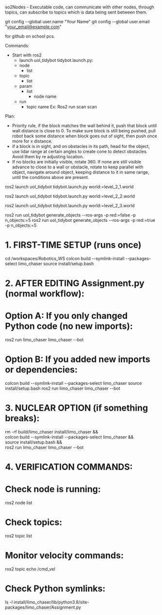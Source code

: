 so2Nodes - Executable code, can communicate with other nodes, through topics, can subscribe to topics which is data being sent between them.

git config --global user.name "Your Name"
git config --global user.email "your_email@example.com"

for github on school pcs.

Commands: 
- Start with ros2 
    - launch uol_tidybot tidybot.launch.py:
    - node 
        - list
     - topic 
        - list
    - param
        - list
            - node name
    - run
        - topic name Ex: Ros2 run scan scan


Plan: 
* Priority rule, if the block matches the wall behind it, push that block until wall distance is close to 0.
To make sure block is still being pushed, pull robot back some distance when block goes out of sight, then push once more for x distance.
* if a block is in sight, and on obstacles in its path, head for the object, use lidar range at certain angles to create cone to detect obstacles. Avoid them by re adjusting location.
* If no blocks are initially visible, rotate 360. If none are still visible advance to close to a wall or obstacle, rotate to keep parallel with object, navigate around object, keeping distance to it in same range, until the conditions above are present.

ros2 launch uol_tidybot tidybot.launch.py world:=level_2_1.world

ros2 launch uol_tidybot tidybot.launch.py world:=level_2_2.world

ros2 launch uol_tidybot tidybot.launch.py world:=level_2_3.world

ros2 run  uol_tidybot generate_objects --ros-args -p red:=false -p n_objects:=5
ros2 run  uol_tidybot generate_objects --ros-args -p red:=true -p n_objects:=5


# 1. FIRST-TIME SETUP (runs once)
cd /workspaces/Robotics_WS
colcon build --symlink-install --packages-select limo_chaser
source install/setup.bash

# 2. AFTER EDITING Assignment.py (normal workflow):
# Option A: If you only changed Python code (no new imports):
ros2 run limo_chaser limo_chaser --bot

# Option B: If you added new imports or dependencies:
colcon build --symlink-install --packages-select limo_chaser
source install/setup.bash
ros2 run limo_chaser limo_chaser --bot

# 3. NUCLEAR OPTION (if something breaks):
rm -rf build/limo_chaser install/limo_chaser && \
colcon build --symlink-install --packages-select limo_chaser && \
source install/setup.bash && \
ros2 run limo_chaser limo_chaser --bot

# 4. VERIFICATION COMMANDS:
# Check node is running:
ros2 node list
# Check topics:
ros2 topic list
# Monitor velocity commands:
ros2 topic echo /cmd_vel
# Check Python symlinks:
ls -l install/limo_chaser/lib/python3.8/site-packages/limo_chaser/Assignment.py